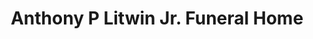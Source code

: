 ---
title: "Anthony P Litwin Jr. Funeral Home"
url: /factoryville/anthony-p-litwin-jr-funeral-home/
shop: funeral directors
---